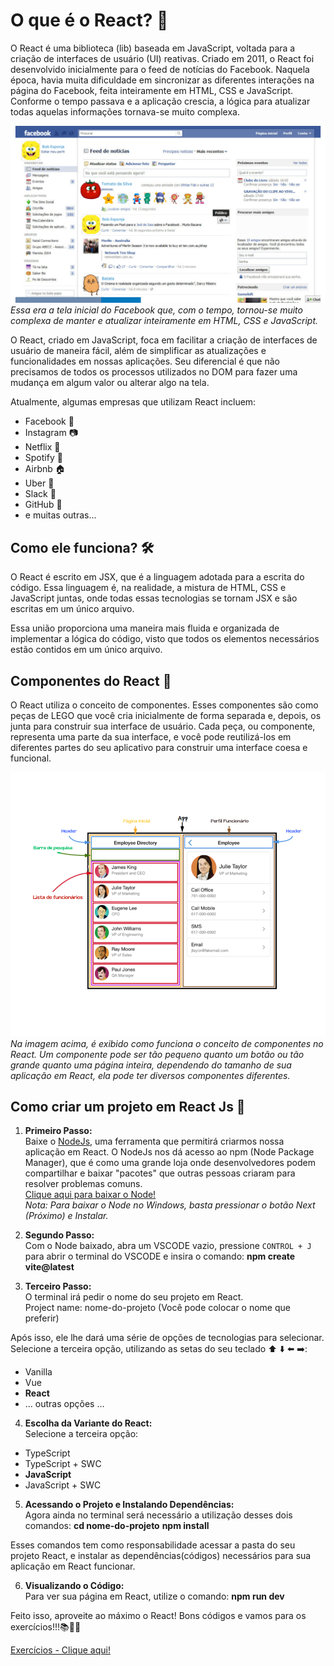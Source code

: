 # O que é o React? 🤔

O React é uma biblioteca (lib) baseada em JavaScript, voltada para a criação de interfaces de usuário (UI) reativas. Criado em 2011, o React foi desenvolvido inicialmente para o feed de notícias do Facebook. Naquela época, havia muita dificuldade em sincronizar as diferentes interações na página do Facebook, feita inteiramente em HTML, CSS e JavaScript. Conforme o tempo passava e a aplicação crescia, a lógica para atualizar todas aquelas informações tornava-se muito complexa.

![Tela inicial do Facebook antiga](../assets/facebook_antigo.png)  
*Essa era a tela inicial do Facebook que, com o tempo, tornou-se muito complexa de manter e atualizar inteiramente em HTML, CSS e JavaScript.*

O React, criado em JavaScript, foca em facilitar a criação de interfaces de usuário de maneira fácil, além de simplificar as atualizações e funcionalidades em nossas aplicações. Seu diferencial é que não precisamos de todos os processos utilizados no DOM para fazer uma mudança em algum valor ou alterar algo na tela.

Atualmente, algumas empresas que utilizam React incluem: 
- Facebook 📘
- Instagram 📷
- Netflix 🍿
- Spotify 🎵
- Airbnb 🏠
- Uber 🚗
- Slack 💬
- GitHub 🐙
- e muitas outras...


## Como ele funciona? 🛠️

O React é escrito em JSX, que é a linguagem adotada para a escrita do código. Essa linguagem é, na realidade, a mistura de HTML, CSS e JavaScript juntas, onde todas essas tecnologias se tornam JSX e são escritas em um único arquivo.

Essa união proporciona uma maneira mais fluida e organizada de implementar a lógica do código, visto que todos os elementos necessários estão contidos em um único arquivo.

## Componentes do React 🧩

O React utiliza o conceito de componentes. Esses componentes são como peças de LEGO que você cria inicialmente de forma separada e, depois, os junta para construir sua interface de usuário. Cada peça, ou componente, representa uma parte da sua interface, e você pode reutilizá-los em diferentes partes do seu aplicativo para construir uma interface coesa e funcional.

![Componentes do React](../assets/Componentes.png)  
*Na imagem acima, é exibido como funciona o conceito de componentes no React. Um componente pode ser tão pequeno quanto um botão ou tão grande quanto uma página inteira, dependendo do tamanho de sua aplicação em React, ela pode ter diversos componentes diferentes.*

## Como criar um projeto em React Js 🚀

1. **Primeiro Passo:**  
   Baixe o [NodeJs](https://nodejs.org/en), uma ferramenta que permitirá criarmos nossa aplicação em React. O NodeJs nos dá acesso ao npm (Node Package Manager), que é como uma grande loja onde desenvolvedores podem compartilhar e baixar "pacotes" que outras pessoas criaram para resolver problemas comuns.  
   [Clique aqui para baixar o Node!](https://nodejs.org/en)  
   *Nota: Para baixar o Node no Windows, basta pressionar o botão Next (Próximo) e Instalar.*

2. **Segundo Passo:**  
   Com o Node baixado, abra um VSCODE vazio, pressione `CONTROL + J` para abrir o terminal do VSCODE e insira o comando:  **npm create vite@latest**

3. **Terceiro Passo:**  
O terminal irá pedir o nome do seu projeto em React.  
Project name: nome-do-projeto
(Você pode colocar o nome que preferir)

Após isso, ele lhe dará uma série de opções de tecnologias para selecionar. Selecione a terceira opção, utilizando as setas do seu teclado ⬆️ ⬇️ ⬅️ ➡️:  
- Vanilla
- Vue
- **React**
- ... outras opções ...

4. **Escolha da Variante do React:**  
Selecione a terceira opção:
- TypeScript
- TypeScript + SWC
- **JavaScript**
- JavaScript + SWC

5. **Acessando o Projeto e Instalando Dependências:**  
Agora ainda no terminal será necessário a utilização desses dois comandos:
**cd nome-do-projeto**
**npm install**

Esses comandos tem como responsabilidade acessar a pasta do seu projeto React, e instalar as dependências(códigos) necessários para sua aplicação em React funcionar.


6. **Visualizando o Código:**  
Para ver sua página em React, utilize o comando:
**npm run dev**


Feito isso, aproveite ao máximo o React! Bons códigos e vamos para os exercícios!!!📚👨‍💻

[Exercícios - Clique aqui!](./1.IntroducaoReactExercicios.md)
